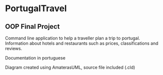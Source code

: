 # PortugalTravel
## OOP Final Project

Command line application to help a traveller plan a trip to portugal.
Information about hotels and restaurants such as prices, classifications and reviews.

Documentation in portuguese

Diagram created using AmaterasUML, source file included (.cld)
